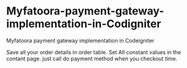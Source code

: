 # Myfatoora-payment-gateway-implementation-in-Codigniter
Myfatoora payment  gateway implementation in Codeigniter

Save all your order details in order table.
Set All constant values in the contant page.
just call do payment method when you checkout time.

